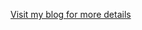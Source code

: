 <a href=http://blog.mugunthkumar.com/coding/iphone-tutorial-gravatar/> Visit my blog for more details</a>

